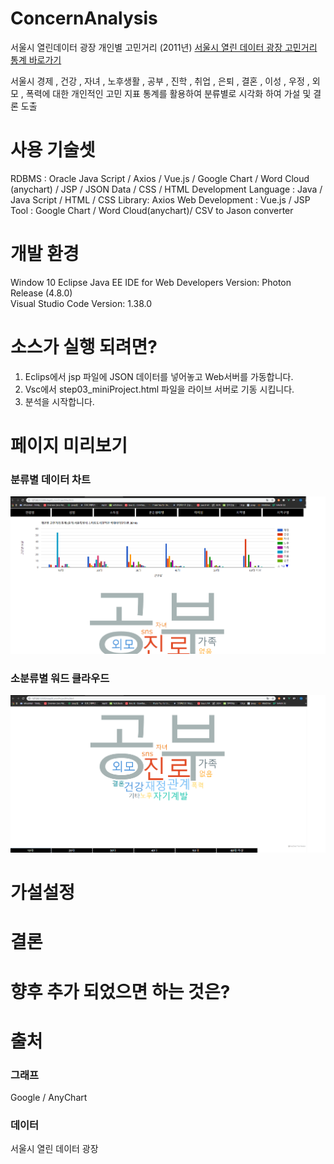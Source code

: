 # ConcernAnalysis
서울시 열린데이터 광장 개인별 고민거리 (2011년)
[서울시 열린 데이터 광장 고민거리 통계 바로가기](https://data.seoul.go.kr/dataList/datasetView.do?infId=10416&srvType=S&serviceKind=2&currentPageNo=1&searchValue=&searchKey=null) 

서울시 경제 , 건강 , 자녀 , 노후생활 , 공부 , 진학 , 취업 , 은퇴 , 결혼 , 이성 , 우정 , 외모 , 폭력에 대한 개인적인 고민 지표 통계를 활용하여
분류별로 시각화 하여 가설 및 결론 도출

# 사용 기술셋

RDBMS : Oracle
Java Script / Axios / Vue.js / Google Chart / Word Cloud (anychart) / JSP / JSON Data / CSS / HTML	Development Language : Java / Java Script / HTML / CSS
Library: Axios
Web Development : Vue.js / JSP
Tool : Google Chart / Word Cloud(anychart)/ CSV to Jason converter 

# 개발 환경

Window 10
Eclipse Java EE IDE for Web Developers Version: Photon Release (4.8.0)  
Visual Studio Code Version: 1.38.0

# 소스가 실행 되려면?
1. Eclips에서 jsp 파일에 JSON 데이터를 넣어놓고 Web서버를 가동합니다.
2. Vsc에서 step03_miniProject.html 파일을 라이브 서버로 기동 시킵니다.
3. 분석을 시작합니다.

# 페이지 미리보기

### 분류별 데이터 차트 
<img src="img/Main.png"></img>

### 소분류별 워드 클라우드

<img src="img/WordCloud.png"></img>

# 가설설정



# 결론


# 향후 추가 되었으면 하는 것은?

# 출처
### 그래프

Google / AnyChart

### 데이터

서울시 열린 데이터 광장
